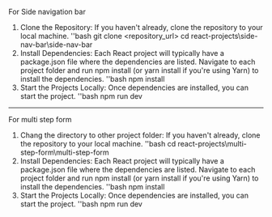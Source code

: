 For Side navigation bar
1. Clone the Repository:
If you haven't already, clone the repository to your local machine.
''bash
git clone <repository_url>
cd react-projects\side-nav-bar\side-nav-bar
2. Install Dependencies:
Each React project will typically have a package.json file where the dependencies are listed. Navigate to each project folder and run npm install (or yarn install if you're using Yarn) to install the dependencies.
''bash
npm install
3. Start the Projects Locally:
Once dependencies are installed, you can start the project.
''bash
npm run dev
***********************************************************************************************************************************************************************************************************************
For multi step form
1. Chang the directory to other project folder:
If you haven't already, clone the repository to your local machine.
''bash
cd react-projects\multi-step-form\multi-step-form
2. Install Dependencies:
Each React project will typically have a package.json file where the dependencies are listed. Navigate to each project folder and run npm install (or yarn install if you're using Yarn) to install the dependencies.
''bash
npm install
3. Start the Projects Locally:
Once dependencies are installed, you can start the project.
''bash
npm run dev

